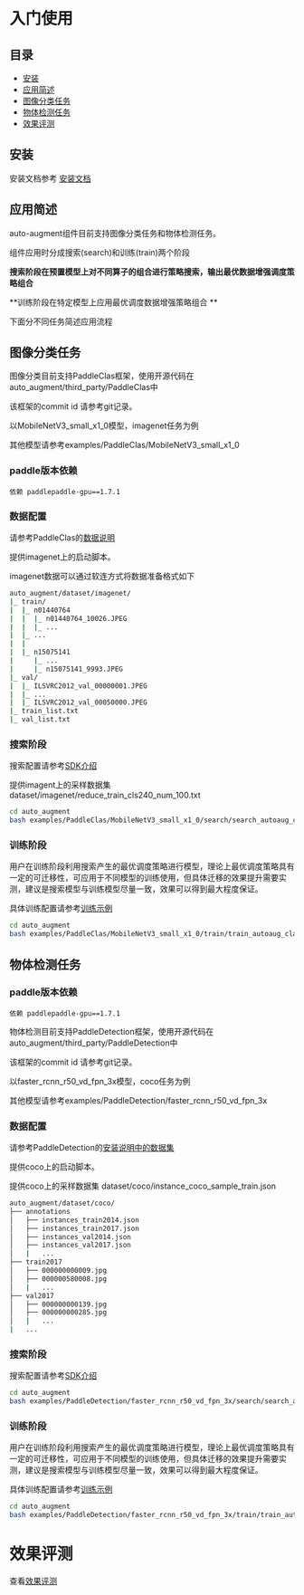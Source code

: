 

# 入门使用

## 目录
- [安装](#安装)
- [应用简述](#应用简述)
- [图像分类任务](#图像分类任务)
- [物体检测任务](#物体检测任务)
- [效果评测](#效果评测)

## 安装

安装文档参考 [安装文档](install.md)



## 应用简述

auto-augment组件目前支持图像分类任务和物体检测任务。

组件应用时分成搜索(search)和训练(train)两个阶段

**搜索阶段在预置模型上对不同算子的组合进行策略搜索，输出最优数据增强调度策略组合**

**训练阶段在特定模型上应用最优调度数据增强策略组合 **

下面分不同任务简述应用流程



## 图像分类任务

图像分类目前支持PaddleClas框架，使用开源代码在auto_augment/third_party/PaddleClas中

该框架的commit id 请参考git记录。

以MobileNetV3_small_x1_0模型，imagenet任务为例

其他模型请参考examples/PaddleClas/MobileNetV3_small_x1_0

### paddle版本依赖

```
依赖 paddlepaddle-gpu==1.7.1
```



### 数据配置

请参考PaddleClas的[数据说明](../third_party/PaddleClas/docs/zh_CN/tutorials/data.md)

提供imagenet上的启动脚本。

imagenet数据可以通过软连方式将数据准备格式如下

```bash
auto_augment/dataset/imagenet/
|_ train/
|  |_ n01440764
|  |  |_ n01440764_10026.JPEG
|  |  |_ ...
|  |_ ...
|  |
|  |_ n15075141
|     |_ ...
|     |_ n15075141_9993.JPEG
|_ val/
|  |_ ILSVRC2012_val_00000001.JPEG
|  |_ ...
|  |_ ILSVRC2012_val_00050000.JPEG
|_ train_list.txt
|_ val_list.txt
```

### 搜索阶段

搜索配置请参考[SDK介绍](./api_introduce.md)

提供imagent上的采样数据集 dataset/imagenet/reduce_train_cls240_num_100.txt

```bash
cd auto_augment
bash examples/PaddleClas/MobileNetV3_small_x1_0/search/search_autoaug_classify_imagenet.sh
```

### 训练阶段

用户在训练阶段利用搜索产生的最优调度策略进行模型，理论上最优调度策略具有一定的可迁移性，可应用于不同模型的训练使用，但具体迁移的效果提升需要实测，建议是搜索模型与训练模型尽量一致，效果可以得到最大程度保证。

具体训练配置请参考[训练示例](./train_examples_docs.md)

```bash
cd auto_augment
bash examples/PaddleClas/MobileNetV3_small_x1_0/train/train_autoaug_classify_imagenet.sh
```



## 物体检测任务

### paddle版本依赖

```
依赖 paddlepaddle-gpu==1.7.1
```



物体检测目前支持PaddleDetection框架，使用开源代码在auto_augment/third_party/PaddleDetection中

该框架的commit id 请参考git记录。

以faster_rcnn_r50_vd_fpn_3x模型，coco任务为例

其他模型请参考examples/PaddleDetection/faster_rcnn_r50_vd_fpn_3x

### 数据配置

请参考PaddleDetection的[安装说明中的数据集](../third_party/PaddleDetection/docs/tutorials/INSTALL_cn.md)

提供coco上的启动脚本。

提供coco上的采样数据集 dataset/coco/instance_coco_sample_train.json

```bash
auto_augment/dataset/coco/
├── annotations
│   ├── instances_train2014.json
│   ├── instances_train2017.json
│   ├── instances_val2014.json
│   ├── instances_val2017.json
│   |   ...
├── train2017
│   ├── 000000000009.jpg
│   ├── 000000580008.jpg
│   |   ...
├── val2017
│   ├── 000000000139.jpg
│   ├── 000000000285.jpg
│   |   ...
|   ...
```

### 搜索阶段

搜索配置请参考[SDK介绍](./api_introduce.md)

```bash
cd auto_augment
bash examples/PaddleDetection/faster_rcnn_r50_vd_fpn_3x/search/search_autoaug_detector_coco.sh
```

### 训练阶段

用户在训练阶段利用搜索产生的最优调度策略进行模型，理论上最优调度策略具有一定的可迁移性，可应用于不同模型的训练使用，但具体迁移的效果提升需要实测，建议是搜索模型与训练模型尽量一致，效果可以得到最大程度保证。

具体训练配置请参考[训练示例](./train_examples_docs.md)

```bash
cd auto_augment
bash examples/PaddleDetection/faster_rcnn_r50_vd_fpn_3x/train/train_autoaug_detector_coco.sh
```



# 效果评测

查看[效果评测](./benchmark.md)


